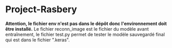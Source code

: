 # Project-Rasbery

**Attention, le fichier env n'est pas dans le dépôt donc l'environnement doit être installé.**
Le fichier reconn_image est le fichier du modèle avant entraînement, le fichier test.py permet de tester le modèle sauvegardé final qui est dans le fichier ".keras".

